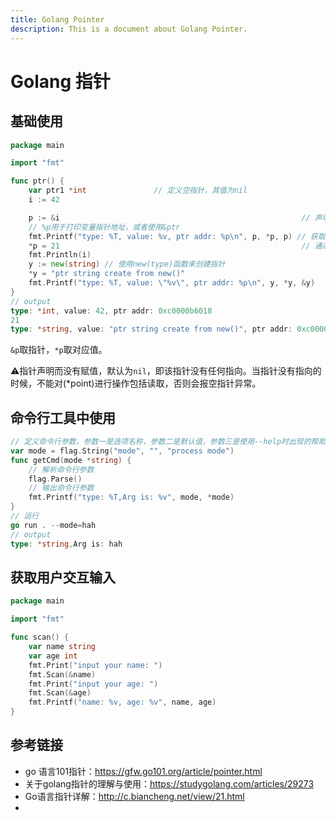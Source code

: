 ```yaml
---
title: Golang Pointer
description: This is a document about Golang Pointer.
---
```


# Golang 指针

## 基础使用

```go
package main

import "fmt"

func ptr() {
    var ptr1 *int				// 定义空指针，其值为nil
	i := 42

	p := &i                                                      // 声明并赋值指针
    // %p用于打印变量指针地址，或者使用&ptr
	fmt.Printf("type: %T, value: %v, ptr addr: %p\n", p, *p, p) // 获取指针类型以及指针指向的值
	*p = 21                                                      // 通过指针修改i的值
	fmt.Println(i)
	y := new(string) // 使用new(type)函数来创建指针
	*y = "ptr string create from new()"
	fmt.Printf("type: %T, value: \"%v\", ptr addr: %p\n", y, *y, &y)
}
// output
type: *int, value: 42, ptr addr: 0xc0000b6018    
21
type: *string, value: "ptr string create from new()", ptr addr: 0xc0000b6028
```

`&p`取指针，`*p`取对应值。

:warning:指针声明而没有赋值，默认为`nil`，即该指针没有任何指向。当指针没有指向的时候，不能对(*point)进行操作包括读取，否则会报空指针异常。

## 命令行工具中使用

```go
// 定义命令行参数，参数一是选项名称，参数二是默认值，参数三是使用--help时出现的帮助内容
var mode = flag.String("mode", "", "process mode")
func getCmd(mode *string) {
	// 解析命令行参数
	flag.Parse()
	// 输出命令行参数
	fmt.Printf("type: %T,Arg is: %v", mode, *mode)
}
// 运行
go run . --mode=hah
// output
type: *string,Arg is: hah
```

## 获取用户交互输入

```go
package main

import "fmt"

func scan() {
	var name string
	var age int
	fmt.Print("input your name: ")
	fmt.Scan(&name)
	fmt.Print("input your age: ")
	fmt.Scan(&age)
	fmt.Printf("name: %v, age: %v", name, age)
}
```



## 参考链接

- go 语言101指针：https://gfw.go101.org/article/pointer.html
- 关于golang指针的理解与使用：https://studygolang.com/articles/29273
- Go语言指针详解：http://c.biancheng.net/view/21.html
- 